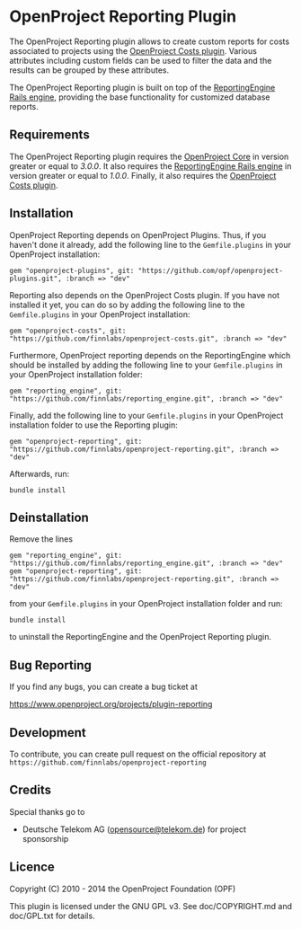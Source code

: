 OpenProject Reporting Plugin
=============================

The OpenProject Reporting plugin allows to create custom reports for costs associated to projects using the [OpenProject Costs plugin](https://www.openproject.org/project/costs-plugin). Various attributes including custom fields can be used to filter the data and the results can be grouped by these attributes.

The OpenProject Reporting plugin is built on top of the [ReportingEngine Rails engine](https://www.openproject.org/projects/plugin-reportingengine), providing the base functionality for customized database reports.

Requirements
------------

The OpenProject Reporting plugin requires the [OpenProject Core](https://github.com/opf/openproject/) in
version greater or equal to *3.0.0*. It also requires the [ReportingEngine Rails engine](https://github.com/finnlabs/reporting_engine.git) in version greater or equal to *1.0.0*. Finally, it also requires the [OpenProject Costs plugin](https://github.com/finnlabs/openproject-costs.git).

Installation
------------

OpenProject Reporting depends on OpenProject Plugins. Thus, if you haven't done it already, add the following line to the `Gemfile.plugins` in your OpenProject installation:

`gem "openproject-plugins", git: "https://github.com/opf/openproject-plugins.git", :branch => "dev"`

Reporting also depends on the OpenProject Costs plugin. If you have not installed it yet, you can do so by adding the following line to the `Gemfile.plugins` in your OpenProject installation:

`gem "openproject-costs", git: "https://github.com/finnlabs/openproject-costs.git", :branch => "dev"`

Furthermore, OpenProject reporting depends on the ReportingEngine which should be installed by adding the following line to your `Gemfile.plugins` in your OpenProject installation folder:

`gem "reporting_engine", git: "https://github.com/finnlabs/reporting_engine.git", :branch => "dev"`

Finally, add the following line to your `Gemfile.plugins` in your OpenProject installation folder to use the Reporting plugin:

`gem "openproject-reporting", git: "https://github.com/finnlabs/openproject-reporting.git", :branch => "dev"`

Afterwards, run:

`bundle install`


Deinstallation
--------------

Remove the lines

`gem "reporting_engine", git: "https://github.com/finnlabs/reporting_engine.git", :branch => "dev"`
`gem "openproject-reporting", git: "https://github.com/finnlabs/openproject-reporting.git", :branch => "dev"`

from your `Gemfile.plugins` in your OpenProject installation folder and run:

`bundle install`

to uninstall the ReportingEngine and the OpenProject Reporting plugin.


Bug Reporting
-------------

If you find any bugs, you can create a bug ticket at

https://www.openproject.org/projects/plugin-reporting


Development
-----------

To contribute, you can create pull request on the official repository at
`https://github.com/finnlabs/openproject-reporting`


Credits
-------

Special thanks go to

* Deutsche Telekom AG (opensource@telekom.de) for project sponsorship

Licence
-------

Copyright (C) 2010 - 2014 the OpenProject Foundation (OPF)

This plugin is licensed under the GNU GPL v3. See doc/COPYRIGHT.md and doc/GPL.txt for details.
